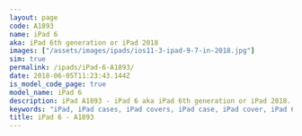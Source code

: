 ```yaml
---
layout: page
code: A1893
name: iPad 6
aka: iPad 6th generation or iPad 2018
images: ["/assets/images/ipads/ios11-3-ipad-9-7-in-2018.jpg"]
sim: true
permalink: /ipads/iPad-6-A1893/
date: 2018-06-05T11:23:43.144Z
is_model_code_page: true
model_name: iPad 6
description: iPad A1893 - iPad 6 aka iPad 6th generation or iPad 2018. Best compatible iPad cases for A1893
keywords: "iPad, iPad cases, iPad covers, iPad case, iPad cover, iPad 6, iPad 6 case, A1893 case, A1893 cover, A1893, iPad 6th generation or iPad 2018"
title: iPad 6 - A1893
---
```

